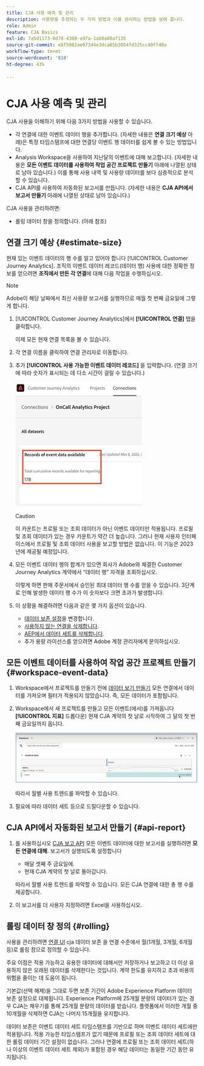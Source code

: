 ```yaml
---
title: CJA 사용 예측 및 관리
description: 사용량을 추정하는 두 가지 방법과 이를 관리하는 방법을 보여 줍니다.
role: Admin
feature: CJA Basics
exl-id: 7a5d1173-8d78-4360-a97a-1ab0a60af135
source-git-commit: e8f5982ae073d4e3dca85b3054fd325cc40ff40a
workflow-type: tm+mt
source-wordcount: '810'
ht-degree: 43%

---
```


# CJA 사용 예측 및 관리

CJA 사용을 이해하기 위해 다음 3가지 방법을 사용할 수 있습니다.

* 각 연결에 대한 이벤트 데이터 행을 추가합니다. (자세한 내용은 **연결 크기 예상** 아래)은 특정 타임스탬프에 대한 연결당 이벤트 행 데이터를 쉽게 볼 수 있는 방법입니다.
* Analysis Workspace을 사용하여 지난달의 이벤트에 대해 보고합니다. (자세한 내용은 **모든 이벤트 데이터를 사용하여 작업 공간 프로젝트 만들기** 아래에 나열된 상태로 남아 있습니다.) 이를 통해 사용 내역 및 사용량 데이터를 보다 심층적으로 분석할 수 있습니다.
* CJA API를 사용하여 자동화된 보고서를 만듭니다. (자세한 내용은 **CJA API에서 보고서 만들기** 아래에 나열된 상태로 남아 있습니다.)

CJA 사용을 관리하려면:

* 롤링 데이터 창을 정의합니다. (아래 참조)

## 연결 크기 예상 {#estimate-size}

현재 있는 이벤트 데이터의 행 수를 알고 있어야 합니다 [!UICONTROL Customer Journey Analytics]. 조직의 이벤트 데이터 레코드(데이터 행) 사용에 대한 정확한 정보를 얻으려면 **조직에서 만든 각 연결**&#x200B;에 대해 다음 작업을 수행하십시오.

>[!NOTE]
>
>Adobe이 해당 날짜에서 최신 사용량 보고서를 실행하므로 매월 첫 번째 금요일에 그렇게 합니다.

1. [!UICONTROL Customer Journey Analytics]에서 **[!UICONTROL 연결]** 탭을 클릭합니다.

   이제 모든 현재 연결 목록을 볼 수 있습니다.

1. 각 연결 이름을 클릭하여 연결 관리자로 이동합니다.

1. 추가 **[!UICONTROL 사용 가능한 이벤트 데이터 레코드]** 을 입력합니다. (연결 크기에 따라 숫자가 표시되는 데 다소 시간이 걸릴 수 있습니다.)

   ![이벤트 데이터](assets/event-data.png)

   >[!CAUTION]
   >
   >   이 카운트는 프로필 또는 조회 데이터가 아닌 이벤트 데이터만 적용됩니다. 프로필 및 조회 데이터가 있는 경우 카운트가 약간 더 높습니다. 그러나 현재 사용자 인터페이스에서 프로필 및 조회 데이터 사용을 보고할 방법은 없습니다. 이 기능은 2023년에 제공될 예정입니다.

1. 모든 이벤트 데이터 행의 합계가 있으면 회사가 Adobe와 체결한 Customer Journey Analytics 계약에서 “데이터 행” 자격을 조회하십시오.

   이렇게 하면 판매 주문서에서 승인된 최대 데이터 행 수를 얻을 수 있습니다. 3단계로 인해 발생한 데이터 행 수가 이 숫자보다 크면 초과가 발생합니다.

1. 이 상황을 해결하려면 다음과 같은 몇 가지 옵션이 있습니다.

   * [데이터 보존 설정](https://experienceleague.adobe.com/docs/analytics-platform/using/cja-connections/manage-connections.html?lang=ko-KR#set-rolling-window-for-connection-data-retention)을 변경합니다.
   * [사용하지 않는 연결을 삭제합니다](https://experienceleague.adobe.com/docs/analytics-platform/using/cja-overview/cja-faq.html?lang=ko-KR#implications-of-deleting-data-components).
   * [AEP에서 데이터 세트를 삭제합니다](https://experienceleague.adobe.com/docs/analytics-platform/using/cja-overview/cja-faq.html?lang=ko-KR#implications-of-deleting-data-components).
   * 추가 용량 라이선스를 얻으려면 Adobe 계정 관리자에게 문의하십시오.

## 모든 이벤트 데이터를 사용하여 작업 공간 프로젝트 만들기 {#workspace-event-data}

1. Workspace에서 프로젝트를 만들기 전에 [데이터 보기 만들기](/help/data-views/create-dataview.md) 모든 연결에서 데이터를 가져오며 필터가 적용되지 않았습니다. 즉, 모든 데이터가 포함됩니다.

1. Workspace에서 새 프로젝트를 만들고 모든 이벤트(에서)를 가져옵니다 **[!UICONTROL 지표]** 드롭다운) 현재 CJA 계약의 첫 날로 시작하여 그 달의 첫 번째 금요일까지 옵니다.

   ![이벤트](assets/events-usage.png)

   따라서 월별 사용 트렌드를 파악할 수 있습니다.

1. 필요에 따라 데이터 세트 등으로 드릴다운할 수 있습니다.


## CJA API에서 자동화된 보고서 만들기 {#api-report}

1. 를 사용하십시오 [CJA 보고 API](https://developer.adobe.com/cja-apis/docs/api/#tag/Reporting-API) 모든 이벤트 데이터에 대한 보고서를 실행하려면 **모든 연결에 대해**. 보고서가 실행되도록 설정합니다

   * 매달 셋째 주 금요일에.
   * 현재 CJA 계약의 첫 날로 돌아갑니다.

   따라서 월별 사용 트렌드를 파악할 수 있습니다. 모든 CJA 연결에 대한 총 행 수를 제공합니다.

1. 이 보고서를 더 사용자 지정하려면 Excel을 사용하십시오.

## 롤링 데이터 창 정의 {#rolling}

사용을 관리하려면 [연결 UI](/help/connections/create-connection.md) cja 데이터 보존 을 연결 수준에서 월(1개월, 3개월, 6개월 등)로 롤링 창으로 정의할 수 있습니다.

주요 이점은 적용 가능하고 유용한 데이터에 대해서만 저장하거나 보고하고 더 이상 유용하지 않은 오래된 데이터를 삭제한다는 것입니다. 계약 한도를 유지하고 초과 비용의 위험을 줄이는 데 도움이 됩니다.

기본값(선택 해제)을 그대로 두면 보존 기간이 Adobe Experience Platform 데이터 보존 설정으로 대체됩니다. Experience Platform에 25개월 분량의 데이터가 있는 경우 CJA는 채우기를 통해 25개월 분량의 데이터를 받습니다. 플랫폼에서 이러한 개월 중 10개월을 삭제하면 CJA는 나머지 15개월을 유지합니다.

데이터 보존은 이벤트 데이터 세트 타임스탬프를 기반으로 하며 이벤트 데이터 세트에만 적용됩니다. 적용 가능한 타임스탬프가 없기 때문에 프로필 또는 조회 데이터 세트에 대한 롤링 데이터 기간 설정이 없습니다. 그러나 연결에 프로필 또는 조회 데이터 세트(하나 이상의 이벤트 데이터 세트 제외)가 포함된 경우 해당 데이터는 동일한 기간 동안 유지됩니다.

